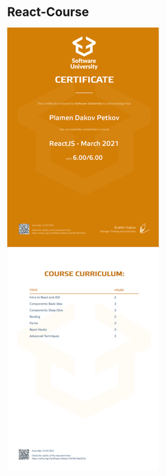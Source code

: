 # React-Course

![REACT](https://github.com/PPetkov2000/React-Course/blob/main/ReactJS%20-%20March%202021%20-%20Certificate.jpeg)
